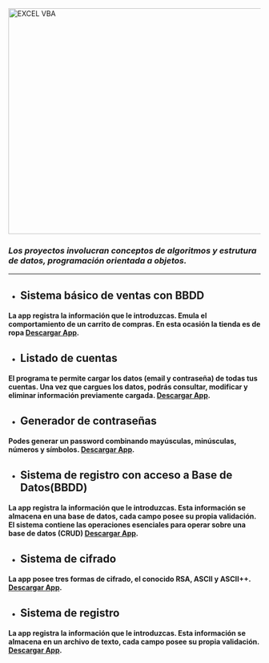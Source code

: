 <img src=https://anthoncode.com/wp-content/uploads/2019/01/java-logo-png.png alt="EXCEL VBA" width= 5000 height= 450>

### _**Los proyectos involucran conceptos de algoritmos y estrutura de datos, programación orientada a objetos.**_

---

- ## **Sistema básico de ventas con BBDD**

#### La app registra la información que le introduzcas. Emula el comportamiento de un carrito de compras. En esta ocasión la tienda es de ropa [**Descargar App**](https://www.mediafire.com/file/b0y3i6tq7att4qb/SaleSystem_BBDD.jar/file).

- ## **Listado de cuentas**

#### El programa te permite cargar los datos (email y contraseña) de todas tus cuentas. Una vez que cargues los datos, podrás consultar, modificar y eliminar información previamente cargada. [**Descargar App**](https://www.mediafire.com/file/oefl3uh1aqm35sp/PASSWORD_LIST.zip/file).

- ## **Generador de contraseñas**

#### Podes generar un password combinando mayúsculas, minúsculas, números y símbolos. [**Descargar App**](https://www.mediafire.com/file/0nnccvpwsy7bn1w/PasswordGenerator.jar/file).

- ## **Sistema de registro con acceso a Base de Datos(BBDD)**

#### La app registra la información que le introduzcas. Esta información se almacena en una base de datos, cada campo posee su propia validación. El sistema contiene las operaciones esenciales para operar sobre una base de datos (CRUD) [**Descargar App**](https://www.mediafire.com/file/xp5vhum9e8l1qh4/SistemaLogin-BBDD.jar/file).

- ## **Sistema de cifrado**

#### La app posee tres formas de cifrado, el conocido RSA, ASCII y ASCII++. [**Descargar App**](https://www.mediafire.com/file/69cijm2n8avvcxq/RSA.zip/file).

- ## **Sistema de registro**

#### La app registra la información que le introduzcas. Esta información se almacena en un archivo de texto, cada campo posee su propia validación. [**Descargar App**](https://www.mediafire.com/file/mox3z7m3omztsth/SistemaLogin.jar/file).
